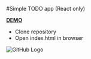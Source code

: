 #Simple TODO app (React only)

  [**DEMO**](http://codepen.io/KemPavel/full/dOOJVZ/)

- Clone repository
- Open index.html in browser



![GitHub Logo](https://github.com/Pavel-Kazakov/react-TODO/blob/master/thumbnail.png)
